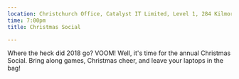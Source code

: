 ```yaml
---
location: Christchurch Office, Catalyst IT Limited, Level 1, 284 Kilmore St, Christchurch
time: 7:00pm
title: Christmas Social

---
```


Where the heck did 2018 go? VOOM! Well, it's time for the annual Christmas Social. Bring along games, Christmas cheer, and leave your laptops in the bag!
